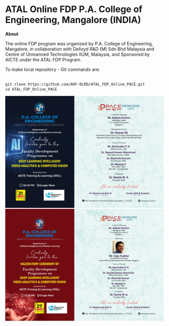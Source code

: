 # ATAL Online FDP P.A. College of Engineering, Mangalore (INDIA)

**About**

The online FDP program was organized by P.A. College of Engineering, Mangalore, in collaboration with Delloyd R&D (M) Sdn Bhd Malaysia and Centre of Unmanned Technologies IIUM, Malaysia, and Sponsored by AICTE under the ATAL FDP Program.


To make local repository - Git commands are:
```

git clone https://github.com/ARF-DLRD/ATAL_FDP_Online_PACE.git
cd ATAL_FDP_Online_PACE

```

![Invitation_Inuagration](./images/invitation1.jpeg)\
![Invitation_2](./images/invitation2.jpeg)